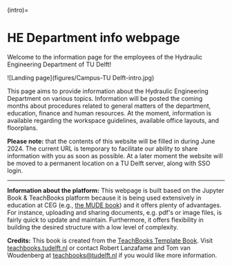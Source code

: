 (intro)=
# HE Department info webpage

Welcome to the information page for the employees of the Hydraulic Engineering Department of TU Delft!

![Landing page](figures/Campus-TU Delft-intro.jpg)

This page aims to provide information about the Hydraulic Engineering Department on various topics. 
Information will be posted the coming months about procedures related to general matters of the department, education, finance and human resources.
At the moment, information is available regarding the workspace guidelines, available office layouts, and floorplans.

**Please note:** that the contents of this website will be filled in during June 2024. The current URL is temporary to facilitate our ability to share information with you as soon as possible. At a later moment the website will be moved to a permanent location on a TU Delft server, along with SSO login.

-----------------------------------------------------------------------------------------------------------------------

**Information about the platform:** This webpage is built based on the Jupyter Book & TeachBooks platform because it is being used extensively in education at CEG (e.g., [the MUDE book](https://mude.citg.tudelft.nl/book)) and it offers plenty of advantages. For instance, uploading and sharing documents, e.g. pdf's or image files, is fairly quick to update and maintain. Furthermore, it offers flexibility in building the desired structure with a low level of complexity.

**Credits:** This book is created from the [TeachBooks Template Book](https://github.com/TeachBooks/template). Visit [teachbooks.tudelft.nl](https://teachbooks.tudelft.nl/) or contact Robert Lanzafame and Tom van Woudenberg at teachbooks@tudelft.nl if you would like more information.
